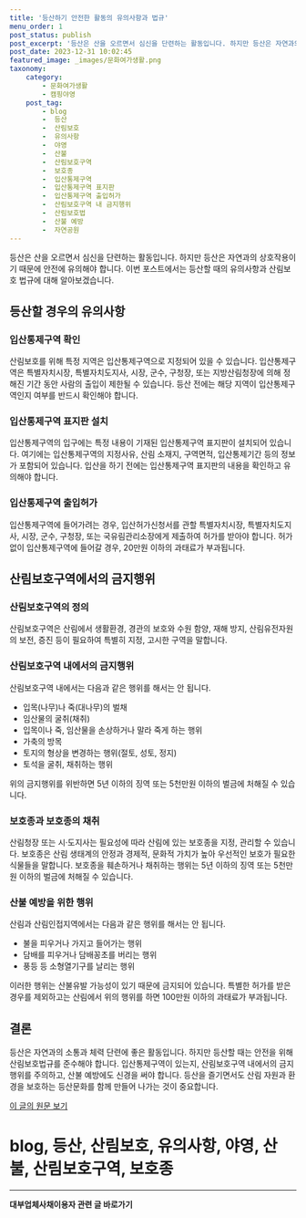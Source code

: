 ```yaml
---
title: '등산하기 안전한 활동의 유의사항과 법규'
menu_order: 1
post_status: publish
post_excerpt: '등산은 산을 오르면서 심신을 단련하는 활동입니다. 하지만 등산은 자연과의 상호작용이기 때문에 안전에 유의해야 합니다. 이번 포스트에서는 등산할 때의 유의사항과 산림보호 법규에 대해 알아보겠습니다.'
post_date: 2023-12-31 10:02:45
featured_image: _images/문화여가생활.png
taxonomy:
    category:
        - 문화여가생활
        - 캠핑야영
    post_tag:
        - blog
        -  등산
        -  산림보호
        -  유의사항
        -  야영
        -  산불
        -  산림보호구역
        -  보호종
        -  입산통제구역
        -  입산통제구역 표지판
        -  입산통제구역 출입허가
        -  산림보호구역 내 금지행위
        -  산림보호법
        -  산불 예방
        -  자연공원
---
```



등산은 산을 오르면서 심신을 단련하는 활동입니다. 하지만 등산은 자연과의 상호작용이기 때문에 안전에 유의해야 합니다. 이번 포스트에서는 등산할 때의 유의사항과 산림보호 법규에 대해 알아보겠습니다.

## 등산할 경우의 유의사항

### 입산통제구역 확인
산림보호를 위해 특정 지역은 입산통제구역으로 지정되어 있을 수 있습니다. 입산통제구역은 특별자치시장, 특별자치도지사, 시장, 군수, 구청장, 또는 지방산림청장에 의해 정해진 기간 동안 사람의 출입이 제한될 수 있습니다. 등산 전에는 해당 지역이 입산통제구역인지 여부를 반드시 확인해야 합니다.

### 입산통제구역 표지판 설치
입산통제구역의 입구에는 특정 내용이 기재된 입산통제구역 표지판이 설치되어 있습니다. 여기에는 입산통제구역의 지정사유, 산림 소재지, 구역면적, 입산통제기간 등의 정보가 포함되어 있습니다. 입산을 하기 전에는 입산통제구역 표지판의 내용을 확인하고 유의해야 합니다.

### 입산통제구역 출입허가
입산통제구역에 들어가려는 경우, 입산허가신청서를 관할 특별자치시장, 특별자치도지사, 시장, 군수, 구청장, 또는 국유림관리소장에게 제출하여 허가를 받아야 합니다. 허가 없이 입산통제구역에 들어갈 경우, 20만원 이하의 과태료가 부과됩니다.

## 산림보호구역에서의 금지행위

### 산림보호구역의 정의
산림보호구역은 산림에서 생활환경, 경관의 보호와 수원 함양, 재해 방지, 산림유전자원의 보전, 증진 등이 필요하여 특별히 지정, 고시한 구역을 말합니다.

### 산림보호구역 내에서의 금지행위
산림보호구역 내에서는 다음과 같은 행위를 해서는 안 됩니다.
- 입목(나무)나 죽(대나무)의 벌채
- 임산물의 굴취(채취)
- 입목이나 죽, 임산물을 손상하거나 말라 죽게 하는 행위
- 가축의 방목
- 토지의 형상을 변경하는 행위(절토, 성토, 정지)
- 토석을 굴취, 채취하는 행위

위의 금지행위를 위반하면 5년 이하의 징역 또는 5천만원 이하의 벌금에 처해질 수 있습니다.

### 보호종과 보호종의 채취
산림청장 또는 시·도지사는 필요성에 따라 산림에 있는 보호종을 지정, 관리할 수 있습니다. 보호종은 산림 생태계의 안정과 경제적, 문화적 가치가 높아 우선적인 보호가 필요한 식물들을 말합니다. 보호종을 훼손하거나 채취하는 행위는 5년 이하의 징역 또는 5천만원 이하의 벌금에 처해질 수 있습니다.

### 산불 예방을 위한 행위
산림과 산림인접지역에서는 다음과 같은 행위를 해서는 안 됩니다.
- 불을 피우거나 가지고 들어가는 행위
- 담배를 피우거나 담배꽁초를 버리는 행위
- 풍등 등 소형열기구를 날리는 행위

이러한 행위는 산불유발 가능성이 있기 때문에 금지되어 있습니다. 특별한 허가를 받은 경우를 제외하고는 산림에서 위의 행위를 하면 100만원 이하의 과태료가 부과됩니다.

## 결론
등산은 자연과의 소통과 체력 단련에 좋은 활동입니다. 하지만 등산할 때는 안전을 위해 산림보호법규를 준수해야 합니다. 입산통제구역이 있는지, 산림보호구역 내에서의 금지행위를 주의하고, 산불 예방에도 신경을 써야 합니다. 등산을 즐기면서도 산림 자원과 환경을 보호하는 등산문화를 함께 만들어 나가는 것이 중요합니다.

[이 글의 원문 보기](https://example.com)

# blog, 등산, 산림보호, 유의사항, 야영, 산불, 산림보호구역, 보호종
<!-- wp:separator -->
<hr class="wp-block-separator has-alpha-channel-opacity"/>
<!-- /wp:separator -->

<!-- wp:group {"backgroundColor":"base","layout":{"type":"constrained"}} -->
<div class="wp-block-group has-base-background-color has-background"><!-- wp:paragraph {"align":"center","fontSize":"medium"} -->
<p class="has-text-align-center has-large-font-size"><strong>대부업체사채이용자 관련 글 바로가기</strong></p>
<!-- /wp:paragraph -->


<!-- wp:latest-posts
{"categories":[{"id":13558,"count":19,"description":"","link":"https://uknowlaw.com/category/%eb%8c%80%eb%b6%80%ec%97%85%ec%b2%b4%ec%82%ac%ec%b1%84%ec%9d%b4%ec%9a%a9%ec%9e%90/","name":"대부업체사채이용자","slug":"대부업체사채이용자","taxonomy":"category","parent":0,"meta":[],"_links":{"self":[{"href":"https://uknowlaw.com/wp-json/wp/v2/categories/13558"}],"collection":[{"href":"https://uknowlaw.com/wp-json/wp/v2/categories"}],"about":[{"href":"https://uknowlaw.com/wp-json/wp/v2/taxonomies/category"}],"wp:post_type":[{"href":"https://uknowlaw.com/wp-json/wp/v2/posts?categories=13558"}],"curies":[{"name":"wp","href":"https://api.w.org/{rel}","templated":true}]}}],"postsToShow":100,"excerptLength":28,"postLayout":"grid","columns":2,"featuredImageAlign":"left","featuredImageSizeSlug":"large","fontSize":"small"} /--></div>
<!-- /wp:group -->